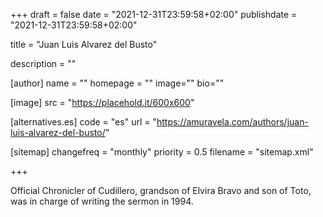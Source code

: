+++
draft = false
date = "2021-12-31T23:59:58+02:00"
publishdate = "2021-12-31T23:59:58+02:00"

title = "Juan Luis Alvarez del Busto"

description = ""

[author]
    name = ""
    homepage = ""
    image=""
    bio=""

[image]
    src = "https://placehold.it/600x600"

[alternatives.es]
    code = "es"
    url = "https://amuravela.com/authors/juan-luis-alvarez-del-busto/"

[sitemap]
  changefreq = "monthly"
  priority = 0.5
  filename = "sitemap.xml"

+++

Official Chronicler of Cudillero, grandson of Elvira Bravo and son of Toto, was in charge of writing the sermon in 1994.
